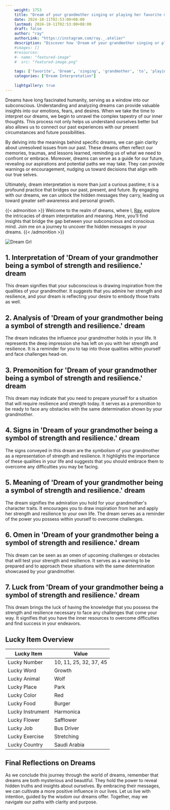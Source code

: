 ```yaml
---
    weight: 1753
    title: "Dream of your grandmother singing or playing her favorite music to you."  # Assuming 'title' column exists
    date: 2024-10-11T02:53:00+08:00
    lastmod: 2024-10-11T02:53:00+08:00
    draft: false
    author: "ray"
    authorLink: "https://instagram.com/ray._.atelier"
    description: "Discover how 'Dream of your grandmother singing or playing her favorite music to you.' can interpret your future and uncover its significant meanings in your life."
    #images: []
    #resources:
    #- name: "featured-image"
    #  src: "featured-image.png"
    
    tags: ['favorite', 'Dream', 'singing', 'grandmother', 'to', 'playing', 'her', 'music', 'you']
    categories: ["Dream Interpretation"]
    
    lightgallery: true
---
```

    
Dreams have long fascinated humanity, serving as a window into our subconscious. Understanding and analyzing dreams can provide valuable insights into our emotions, fears, and desires. When we take the time to interpret our dreams, we begin to unravel the complex tapestry of our inner thoughts. This process not only helps us understand ourselves better but also allows us to connect our past experiences with our present circumstances and future possibilities.

By delving into the meanings behind specific dreams, we can gain clarity about unresolved issues from our past. These dreams often reflect our memories, traumas, and lessons learned, reminding us of what we need to confront or embrace. Moreover, dreams can serve as a guide for our future, revealing our aspirations and potential paths we may take. They can provide warnings or encouragement, nudging us toward decisions that align with our true selves.

Ultimately, dream interpretation is more than just a curious pastime; it is a profound practice that bridges our past, present, and future. By engaging with our dreams, we can unlock the hidden messages they carry, leading us toward greater self-awareness and personal growth.

{{< admonition >}}
Welcome to the realm of dreams, where I, [Ray](https://instagram.com/ray._.atelier), explore the intricacies of dream interpretation and meaning. Here, you’ll find insights that bridge the gap between your subconscious and conscious mind. Join me on a journey to uncover the hidden messages in your dreams.
{{< /admonition >}}

![Dream Grl](https://cdn.pixabay.com/photo/2017/11/02/03/35/gothic-2910057_1280.jpg "Dream Grl")

## 1. Interpretation of 'Dream of your grandmother being a symbol of strength and resilience.' dream
 This dream signifies that your subconscious is drawing inspiration from the qualities of your grandmother. It suggests that you admire her strength and resilience, and your dream is reflecting your desire to embody those traits as well.

## 2. Analysis of 'Dream of your grandmother being a symbol of strength and resilience.' dream
 The dream indicates the influence your grandmother holds in your life. It represents the deep impression she has left on you with her strength and resilience. It is a reminder for you to tap into those qualities within yourself and face challenges head-on.

## 3. Premonition for 'Dream of your grandmother being a symbol of strength and resilience.' dream
 This dream may indicate that you need to prepare yourself for a situation that will require resilience and strength today. It serves as a premonition to be ready to face any obstacles with the same determination shown by your grandmother.

## 4. Signs in 'Dream of your grandmother being a symbol of strength and resilience.' dream
 The signs conveyed in this dream are the symbolism of your grandmother as a representation of strength and resilience. It highlights the importance of these qualities in your life and suggests that you should embrace them to overcome any difficulties you may be facing.

## 5. Meaning of 'Dream of your grandmother being a symbol of strength and resilience.' dream
 The dream signifies the admiration you hold for your grandmother's character traits. It encourages you to draw inspiration from her and apply her strength and resilience to your own life. The dream serves as a reminder of the power you possess within yourself to overcome challenges.

## 6. Omen in 'Dream of your grandmother being a symbol of strength and resilience.' dream
 This dream can be seen as an omen of upcoming challenges or obstacles that will test your strength and resilience. It serves as a warning to be prepared and to approach these situations with the same determination showcased by your grandmother.

## 7. Luck from 'Dream of your grandmother being a symbol of strength and resilience.' dream
 This dream brings the luck of having the knowledge that you possess the strength and resilience necessary to face any challenges that come your way. It signifies that you have the inner resources to overcome difficulties and find success in your endeavors.

## Lucky Item Overview
| Lucky Item          | Value              |
|---------------|--------------------|
| Lucky Number        | 10, 11, 25, 32, 37, 45  |
| Lucky Word          | Growth |
| Lucky Animal        | Wolf |
| Lucky Place         | Park     |
| Lucky Color         | Red     |
| Lucky Food          | Burger      |
| Lucky Instrument    | Harmonica |
| Lucky Flower        | Safflower    |
| Lucky Job           | Bus Driver       |
| Lucky Exercise      | Stretching  |
| Lucky Country       | Saudi Arabia    |


##  Final Reflections on Dreams

As we conclude this journey through the world of dreams, remember that dreams are both mysterious and beautiful. They hold the power to reveal hidden truths and insights about ourselves. By embracing their messages, we can cultivate a more positive influence in our lives. Let us live with intention, guided by the wisdom our dreams offer. Together, may we navigate our paths with clarity and purpose.
